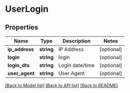 # UserLogin

## Properties
Name | Type | Description | Notes
------------ | ------------- | ------------- | -------------
**ip_address** | **string** | IP Address | [optional] 
**login** | **string** | login | [optional] 
**login_dts** | **string** | Login date/time | [optional] 
**user_agent** | **string** | User Agent | [optional] 

[[Back to Model list]](../README.md#documentation-for-models) [[Back to API list]](../README.md#documentation-for-api-endpoints) [[Back to README]](../README.md)


